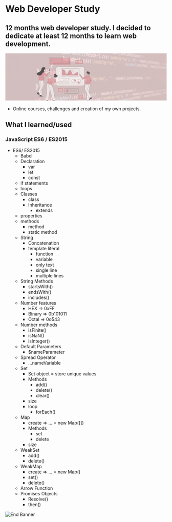 # Web Developer Study
## 12 months web developer study. I decided to dedicate at least 12 months to learn web development.

![Begin Banner](Documentation/top-1200x350.gif)

* Online courses, challenges and creation of my own projects.

## What I learned/used 
### JavaScript ES6 / ES2015
* ES6/ ES2015
    * Babel
    * Declaration
        * var
        * let
        * const
    * if statements
    * loops
     * Classes
        * class
        * Inheritance
            * extends
    * properties
    * methods
        * method
        * static method
    * String
        * Concatenation
        * template literal
            * function
            * variable
            * only text
            * single line
            * multiple lines
    * String Methods
        * startsWith()
        * endsWith()
        * includes()
    * Number features
        * HEX => 0xFF
        * Binary => 0b101011
        * Octal => 0o543
    * Number methods
        * isFinite()
        * isNaN()
        * isInteger()
    * Default Parameters
        * $nameParameter
    * Spread Operator
        * ...nameVariable
    * Set
        * Set object = store unique values
        * Methods
            * add()
            * delete()
            * clear()
        * size
        * loop
            * forEach()
    * Map
        * create => ... = new Map([])
        * Methods
            * set
            * delete
        * size
    * WeakSet
        * add()
        * delete()
    * WeakMap
        * create => ... = new Map()
        * set()
        * delete()
    * Arrow Function
    * Promises Objects
        * Resolve()
        * then()
        


![End Banner](Documentation/botton-1200x350.gif)